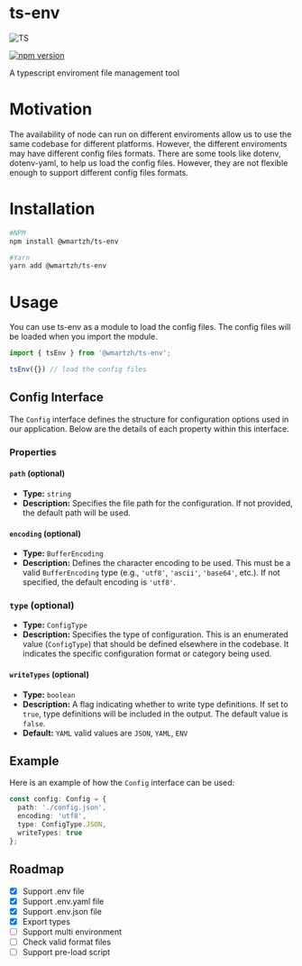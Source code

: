 # ts-env

![TS](https://github.com/wmartzh/ts-env/assets/26823527/26ee1543-46fa-43f0-a844-0e27ac1c476a)

[![npm version](https://badge.fury.io/js/%40wmartzh%2Fts-env.svg)](https://badge.fury.io/js/%40wmartzh%2Fts-env)


A typescript enviroment file management tool


# Motivation 
The availability of node can run on different enviroments allow us to use the same codebase for different platforms. However, the different enviroments may have different config files formats. There are some tools like dotenv, dotenv-yaml, to help us load the config files. However, they are not flexible enough to support different config files formats.

# Installation

```bash
#NPM
npm install @wmartzh/ts-env

#Yarn
yarn add @wmartzh/ts-env

```

# Usage

You can use ts-env as a module to load the config files. The config files will be loaded when you import the module.
```typescript
import { tsEnv } from '@wmartzh/ts-env';

tsEnv({}) // load the config files
```

## Config Interface

The `Config` interface defines the structure for configuration options used in our application. Below are the details of each property within this interface.

### Properties

#### `path` (optional)

- **Type:** `string`
- **Description:** Specifies the file path for the configuration. If not provided, the default path will be used.

#### `encoding` (optional)

- **Type:** `BufferEncoding`
- **Description:** Defines the character encoding to be used. This must be a valid `BufferEncoding` type (e.g., `'utf8'`, `'ascii'`, `'base64'`, etc.). If not specified, the default encoding is `'utf8'`.

### `type` (optional)

- **Type:** `ConfigType`
- **Description:** Specifies the type of configuration. This is an enumerated value (`ConfigType`) that should be defined elsewhere in the codebase. It indicates the specific configuration format or category being used.

#### `writeTypes` (optional)

- **Type:** `boolean`
- **Description:** A flag indicating whether to write type definitions. If set to `true`, type definitions will be included in the output. The default value is `false`.
- **Default:** `YAML`   valid values are `JSON`, `YAML`, `ENV`

## Example

Here is an example of how the `Config` interface can be used:

```typescript
const config: Config = {
  path: './config.json',
  encoding: 'utf8',
  type: ConfigType.JSON,
  writeTypes: true
};
```



## Roadmap

- [x] Support .env file
- [x] Support .env.yaml file
- [x] Support .env.json file
- [x] Export types 
- [ ] Support multi environment 
- [ ] Check valid format files
- [ ] Support pre-load script
